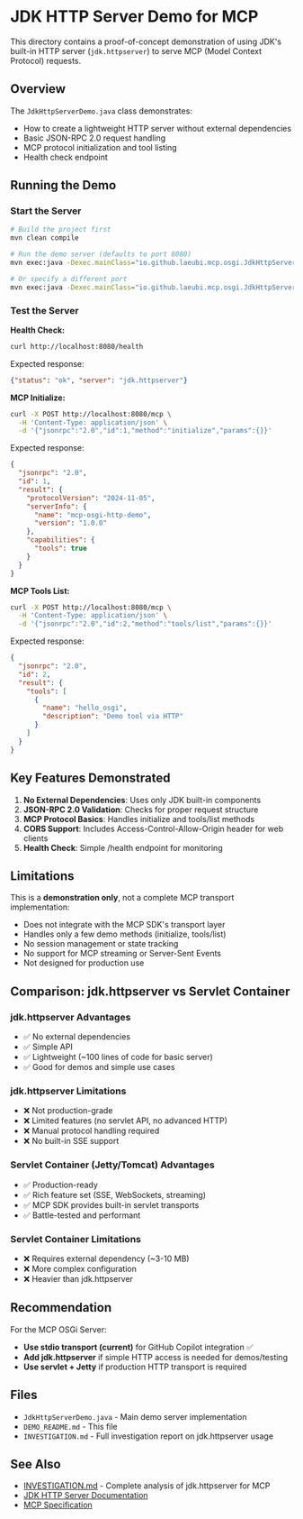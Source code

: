 # JDK HTTP Server Demo for MCP

This directory contains a proof-of-concept demonstration of using JDK's built-in HTTP server (`jdk.httpserver`) to serve MCP (Model Context Protocol) requests.

## Overview

The `JdkHttpServerDemo.java` class demonstrates:
- How to create a lightweight HTTP server without external dependencies
- Basic JSON-RPC 2.0 request handling
- MCP protocol initialization and tool listing
- Health check endpoint

## Running the Demo

### Start the Server

```bash
# Build the project first
mvn clean compile

# Run the demo server (defaults to port 8080)
mvn exec:java -Dexec.mainClass="io.github.laeubi.mcp.osgi.JdkHttpServerDemo"

# Or specify a different port
mvn exec:java -Dexec.mainClass="io.github.laeubi.mcp.osgi.JdkHttpServerDemo" -Dexec.args="8090"
```

### Test the Server

**Health Check:**
```bash
curl http://localhost:8080/health
```

Expected response:
```json
{"status": "ok", "server": "jdk.httpserver"}
```

**MCP Initialize:**
```bash
curl -X POST http://localhost:8080/mcp \
  -H 'Content-Type: application/json' \
  -d '{"jsonrpc":"2.0","id":1,"method":"initialize","params":{}}'
```

Expected response:
```json
{
  "jsonrpc": "2.0",
  "id": 1,
  "result": {
    "protocolVersion": "2024-11-05",
    "serverInfo": {
      "name": "mcp-osgi-http-demo",
      "version": "1.0.0"
    },
    "capabilities": {
      "tools": true
    }
  }
}
```

**MCP Tools List:**
```bash
curl -X POST http://localhost:8080/mcp \
  -H 'Content-Type: application/json' \
  -d '{"jsonrpc":"2.0","id":2,"method":"tools/list","params":{}}'
```

Expected response:
```json
{
  "jsonrpc": "2.0",
  "id": 2,
  "result": {
    "tools": [
      {
        "name": "hello_osgi",
        "description": "Demo tool via HTTP"
      }
    ]
  }
}
```

## Key Features Demonstrated

1. **No External Dependencies**: Uses only JDK built-in components
2. **JSON-RPC 2.0 Validation**: Checks for proper request structure
3. **MCP Protocol Basics**: Handles initialize and tools/list methods
4. **CORS Support**: Includes Access-Control-Allow-Origin header for web clients
5. **Health Check**: Simple /health endpoint for monitoring

## Limitations

This is a **demonstration only**, not a complete MCP transport implementation:

- Does not integrate with the MCP SDK's transport layer
- Handles only a few demo methods (initialize, tools/list)
- No session management or state tracking
- No support for MCP streaming or Server-Sent Events
- Not designed for production use

## Comparison: jdk.httpserver vs Servlet Container

### jdk.httpserver Advantages
- ✅ No external dependencies
- ✅ Simple API
- ✅ Lightweight (~100 lines of code for basic server)
- ✅ Good for demos and simple use cases

### jdk.httpserver Limitations
- ❌ Not production-grade
- ❌ Limited features (no servlet API, no advanced HTTP)
- ❌ Manual protocol handling required
- ❌ No built-in SSE support

### Servlet Container (Jetty/Tomcat) Advantages
- ✅ Production-ready
- ✅ Rich feature set (SSE, WebSockets, streaming)
- ✅ MCP SDK provides built-in servlet transports
- ✅ Battle-tested and performant

### Servlet Container Limitations
- ❌ Requires external dependency (~3-10 MB)
- ❌ More complex configuration
- ❌ Heavier than jdk.httpserver

## Recommendation

For the MCP OSGi Server:
- **Use stdio transport (current)** for GitHub Copilot integration ✅
- **Add jdk.httpserver** if simple HTTP access is needed for demos/testing
- **Use servlet + Jetty** if production HTTP transport is required

## Files

- `JdkHttpServerDemo.java` - Main demo server implementation
- `DEMO_README.md` - This file
- `INVESTIGATION.md` - Full investigation report on jdk.httpserver usage

## See Also

- [INVESTIGATION.md](INVESTIGATION.md) - Complete analysis of jdk.httpserver for MCP
- [JDK HTTP Server Documentation](https://docs.oracle.com/en/java/javase/17/docs/api/jdk.httpserver/module-summary.html)
- [MCP Specification](https://modelcontextprotocol.io/)
